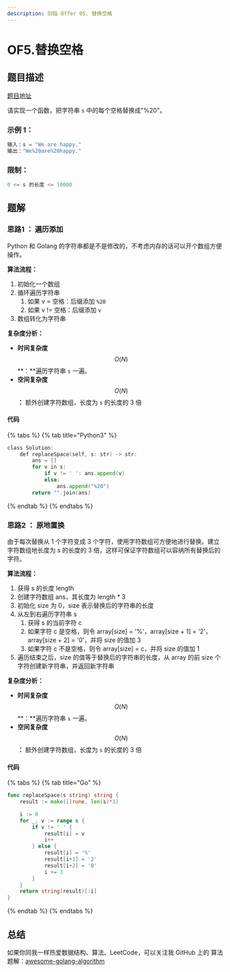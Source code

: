 ```yaml
---
description: 剑指 Offer 05. 替换空格
---
```


# OF5.替换空格

## 题目描述

[题目地址](https://leetcode-cn.com/problems/ti-huan-kong-ge-lcof/)

请实现一个函数，把字符串 `s` 中的每个空格替换成"%20"。

### **示例 1：**

```go
输入：s = "We are happy."
输出："We%20are%20happy."
```

### **限制：**

```go
0 <= s 的长度 <= 10000
```

## 题解

### 思路1 ： 遍历添加

Python 和 Golang 的字符串都是不是修改的，不考虑内存的话可以开个数组方便操作。

**算法流程：**

1. 初始化一个数组
2. 循环遍历字符串
   1. 如果 v = 空格：后缀添加  `%20`
   2. 如果 v != 空格：后缀添加  `v` 
3. 数组转化为字符串 

**复杂度分析：**

* **时间复杂度**$$O(N)$$**：**遍历字符串 `s` 一遍。
* **空间复杂度**$$O(N)$$**：** 额外创建字符数组，长度为 `s` 的长度的 3 倍

#### 代码

{% tabs %}
{% tab title="Python3" %}
```go
class Solution:
    def replaceSpace(self, s: str) -> str:
        ans = []
        for v in s:
            if v != ' ': ans.append(v)
            else:
                ans.append("%20")
        return "".join(ans)
```
{% endtab %}
{% endtabs %}

### 思路2 ： 原地置换

由于每次替换从 1 个字符变成 3 个字符，使用字符数组可方便地进行替换。建立字符数组地长度为 s 的长度的 3 倍，这样可保证字符数组可以容纳所有替换后的字符。

**算法流程：**

1. 获得 s 的长度 length 
2. 创建字符数组 ans，其长度为 length \* 3 
3. 初始化 size 为 0，size 表示替换后的字符串的长度 
4. 从左到右遍历字符串 s 
   1. 获得 s 的当前字符 c
   2.  如果字符 c 是空格，则令 array\[size\] = '%'，array\[size + 1\] = '2'，array\[size + 2\] = '0'，并将 size 的值加 3 
   3. 如果字符 c 不是空格，则令 array\[size\] = c，并将 size 的值加 1 
5. 遍历结束之后，size 的值等于替换后的字符串的长度，从 array 的前 size 个字符创建新字符串，并返回新字符串

**复杂度分析：**

* **时间复杂度**$$O(N)$$**：**遍历字符串 `s` 一遍。
* **空间复杂度**$$O(N)$$**：** 额外创建字符数组，长度为 `s` 的长度的 3 倍

#### 代码

{% tabs %}
{% tab title="Go" %}
```go
func replaceSpace(s string) string {
	result := make([]rune, len(s)*3)

	i := 0
	for _, v := range s {
		if v != ' ' {
			result[i] = v
			i++
		} else {
			result[i] = '%'
			result[i+1] = '2'
			result[i+2] = '0'
			i += 3
		}
	}
	return string(result)[:i]
}
```
{% endtab %}
{% endtabs %}

### 

## 总结

如果你同我一样热爱数据结构、算法、LeetCode，可以关注我 GitHub 上的 算法 题解：[awesome-golang-algorithm](https://github.com/Golang-Solutions/awesome-golang-algorithm)


